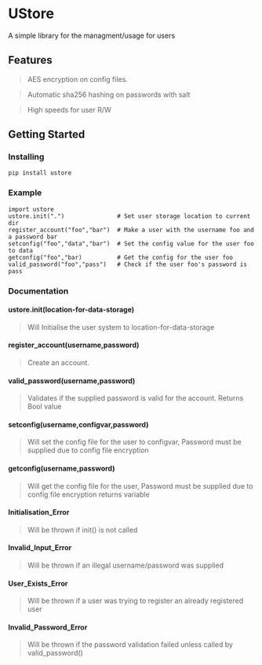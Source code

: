 
# UStore

A simple library for the managment/usage for users

## Features

> AES encryption on config files.

> Automatic sha256 hashing on passwords with salt

> High speeds for user R/W

## Getting Started

### Installing

```
pip install ustore
```

### Example

```
import ustore
ustore.init(".")               # Set user storage location to current dir
register_account("foo","bar")  # Make a user with the username foo and a password bar
setconfig("foo","data","bar")  # Set the config value for the user foo to data
getconfig("foo","bar)          # Get the config for the user foo
valid_password("foo","pass")   # Check if the user foo's password is pass
```

### Documentation

#### ustore.init(location-for-data-storage) 
> Will Initialise the user system to location-for-data-storage


#### register_account(username,password)
> Create an account.


#### valid_password(username,password)
> Validates if the supplied password is valid for the account.
> Returns Bool value


#### setconfig(username,configvar,password)
> Will set the config file for the user to configvar, Password must be supplied due to config file encryption


#### getconfig(username,password)
> Will get the config file for the user, Password must be supplied due to config file encryption
> returns variable


#### Initialisation_Error 
> Will be thrown if init() is not called


#### Invalid_Input_Error
> Will be thrown if an illegal username/password was supplied


#### User_Exists_Error
> Will be thrown if a user was trying to register an already registered user


#### Invalid_Password_Error
> Will be thrown if the password validation failed unless called by valid_password()